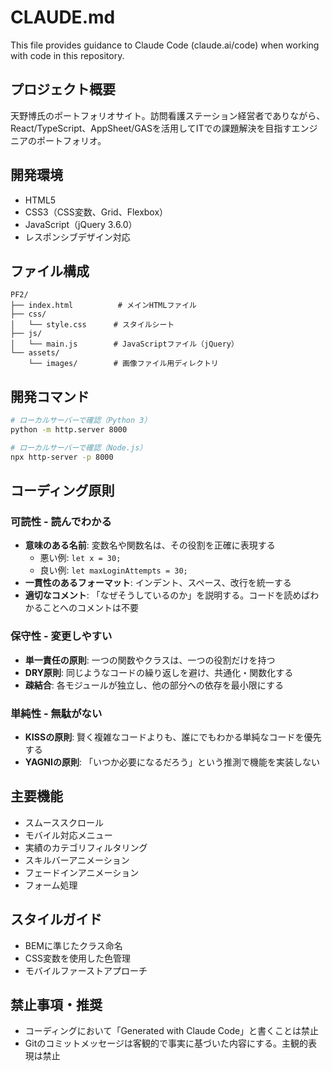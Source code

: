 # CLAUDE.md

This file provides guidance to Claude Code (claude.ai/code) when working with code in this repository.

## プロジェクト概要
天野博氏のポートフォリオサイト。訪問看護ステーション経営者でありながら、React/TypeScript、AppSheet/GASを活用してITでの課題解決を目指すエンジニアのポートフォリオ。

## 開発環境
- HTML5
- CSS3（CSS変数、Grid、Flexbox）
- JavaScript（jQuery 3.6.0）
- レスポンシブデザイン対応

## ファイル構成
```
PF2/
├── index.html          # メインHTMLファイル
├── css/
│   └── style.css      # スタイルシート
├── js/
│   └── main.js        # JavaScriptファイル（jQuery）
└── assets/
    └── images/        # 画像ファイル用ディレクトリ
```

## 開発コマンド
```bash
# ローカルサーバーで確認（Python 3）
python -m http.server 8000

# ローカルサーバーで確認（Node.js）
npx http-server -p 8000
```

## コーディング原則

### 可読性 - 読んでわかる
- **意味のある名前**: 変数名や関数名は、その役割を正確に表現する
  - 悪い例: `let x = 30;`
  - 良い例: `let maxLoginAttempts = 30;`
- **一貫性のあるフォーマット**: インデント、スペース、改行を統一する
- **適切なコメント**: 「なぜそうしているのか」を説明する。コードを読めばわかることへのコメントは不要

### 保守性 - 変更しやすい
- **単一責任の原則**: 一つの関数やクラスは、一つの役割だけを持つ
- **DRY原則**: 同じようなコードの繰り返しを避け、共通化・関数化する
- **疎結合**: 各モジュールが独立し、他の部分への依存を最小限にする

### 単純性 - 無駄がない
- **KISSの原則**: 賢く複雑なコードよりも、誰にでもわかる単純なコードを優先する
- **YAGNIの原則**: 「いつか必要になるだろう」という推測で機能を実装しない

## 主要機能
- スムーススクロール
- モバイル対応メニュー
- 実績のカテゴリフィルタリング
- スキルバーアニメーション
- フェードインアニメーション
- フォーム処理

## スタイルガイド
- BEMに準じたクラス命名
- CSS変数を使用した色管理
- モバイルファーストアプローチ

## 禁止事項・推奨
- コーディングにおいて「Generated with Claude Code」と書くことは禁止
- Gitのコミットメッセージは客観的で事実に基づいた内容にする。主観的表現は禁止